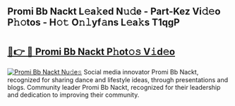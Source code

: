 ## Promi Bb Nackt L𝚎a𝚔ed N𝚞𝚍e - Part-Kez Vi𝚍𝚎o P𝚑𝚘tos - H𝚘𝚝 O𝚗𝚕yf𝚊ns L𝚎a𝚔s T1qgP

# <h2><a href="http://kfdo68.oniu.top/?m=Promi+Bb+Nackt">🔗👉 🔴 Promi Bb Nackt P𝚑ot𝚘𝚜 V𝚒d𝚎o</a></h2>

[![Promi Bb Nackt Nu𝚍e𝚜](https://i.imgur.com/0qMVB7G.gif)](http://kfdo68.oniu.top/?m=Promi+Bb+Nackt)
Social media innovator Promi Bb Nackt, recognized for sharing dance and lifestyle ideas, through presentations and blogs. Community leader Promi Bb Nackt, recognized for their leadership and dedication to improving their community.  
